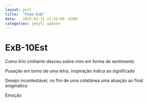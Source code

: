 ```yaml
---
layout: post
title:  "Poem ExB"
date:   2025-02-15 21:52:00 -0300
categories: jekyll update
---
```

# ExB-10Est

Como lírio cintilante desceu sobre mim em forma
de sentimento

Pusação em torno de uma letra, inspiração indica
ao significado 

Desejo incontestável, no fim de uma coletânea uma
atuação ao final enigmático

Emoção